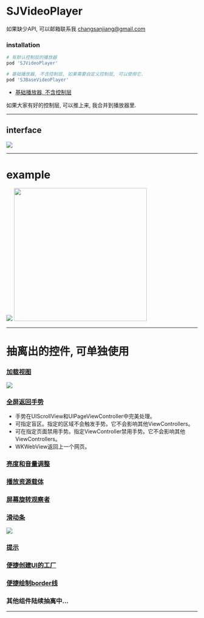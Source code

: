 # SJVideoPlayer

如果缺少API, 可以邮箱联系我 changsanjiang@gmail.com

### installation
```ruby
# 有默认控制层的播放器
pod 'SJVideoPlayer'

# 基础播放器, 不含控制层, 如果需要自定义控制层, 可以使用它.
pod 'SJBaseVideoPlayer'
```
- [基础播放器, 不含控制层](https://github.com/changsanjiang/SJBaseVideoPlayer)

如果大家有好的控制层, 可以推上来, 我合并到播放器里.
___

## interface

<img src="https://github.com/changsanjiang/SJBaseVideoPlayer/blob/master/Project/SJBaseVideoPlayer.png" />

___

# example
<img src="https://github.com/changsanjiang/SJVideoPlayer/blob/master/SJVideoPlayerProject/SJVideoPlayerProject/preview.gif" /> <img src="https://github.com/changsanjiang/SJVideoPlayer/blob/master/SJVideoPlayerProject/SJVideoPlayerProject/nested.gif" width=350 />

___

# 抽离出的控件, 可单独使用
### [加载视图](https://github.com/changsanjiang/SJLoadingView)
<img src="https://github.com/changsanjiang/SJVideoPlayer/blob/master/SJVideoPlayerProject/SJVideoPlayerProject/loading.gif" />

### [全屏返回手势](https://github.com/changsanjiang/SJFullscreenPopGesture)<br/>
- 手势在UIScrollView和UIPageViewController中完美处理。
- 可指定盲区。指定的区域不会触发手势。它不会影响其他ViewControllers。
- 可在指定页面禁用手势。指定ViewController禁用手势。它不会影响其他ViewControllers。
- WKWebView返回上一个网页。

### [亮度和音量调整](https://github.com/changsanjiang/SJVolBrigControl)

### [播放资源载体](https://github.com/changsanjiang/SJVideoPlayerAssetCarrier)

### [屏幕旋转观察者](https://github.com/changsanjiang/SJOrentationObserver)

### [滑动条](https://github.com/changsanjiang/SJSlider)
<img src="https://github.com/changsanjiang/SJVideoPlayer/blob/master/SJVideoPlayerProject/SJVideoPlayerProject/slider.gif" />

### [提示](https://github.com/changsanjiang/SJPrompt)

### [便捷创建UI的工厂](https://github.com/changsanjiang/SJUIFactory)

### [便捷绘制border线](https://github.com/changsanjiang/SJBorderLineView)

### 其他组件陆续抽离中...

___
